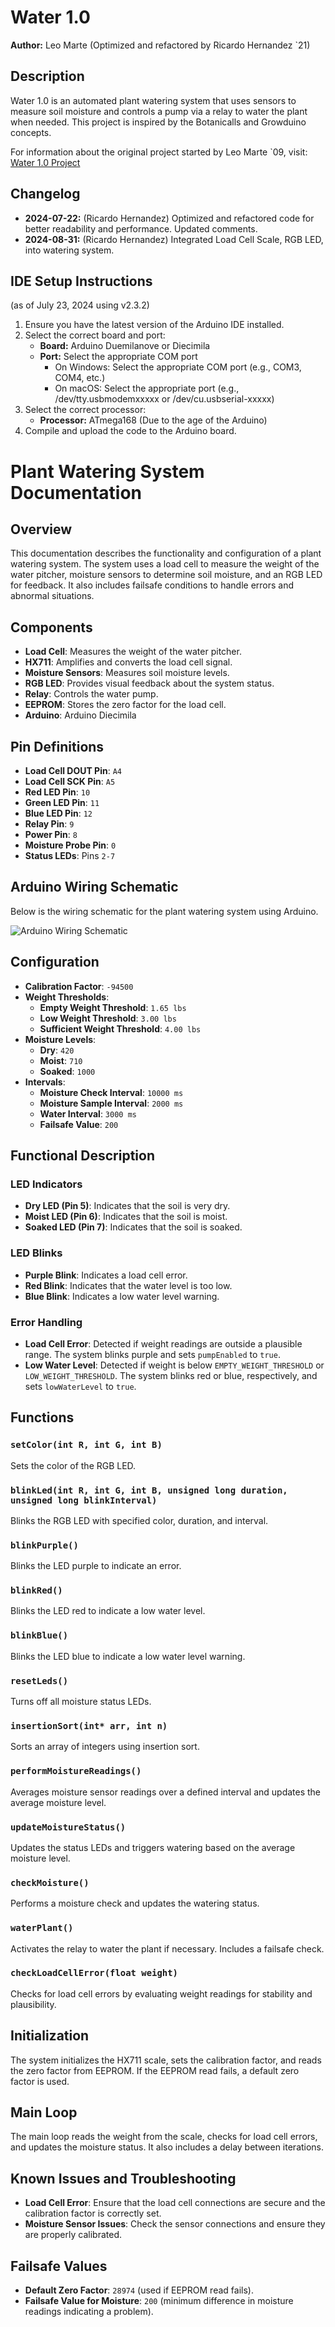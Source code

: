 # Water 1.0

**Author:** Leo Marte (Optimized and refactored by Ricardo Hernandez `21)

## Description

Water 1.0 is an automated plant watering system that uses sensors to measure soil moisture and controls a pump via a relay to water the plant when needed. This project is inspired by the Botanicalls and Growduino concepts.

For information about the original project started by Leo Marte `09, visit: [Water 1.0 Project](http://cs.gettysburg.edu/~tneller/cs450/08fa/Physical_Computing/Plant_Watering.html)

## Changelog

- **2024-07-22:** (Ricardo Hernandez) Optimized and refactored code for better readability and performance. Updated comments.
- **2024-08-31:** (Ricardo Hernandez) Integrated Load Cell Scale, RGB LED, into watering system.

## IDE Setup Instructions

(as of July 23, 2024 using v2.3.2)

1. Ensure you have the latest version of the Arduino IDE installed.
2. Select the correct board and port:
   - **Board:** Arduino Duemilanove or Diecimila
   - **Port:** Select the appropriate COM port
     - On Windows: Select the appropriate COM port (e.g., COM3, COM4, etc.)
     - On macOS: Select the appropriate port (e.g., /dev/tty.usbmodemxxxxx or /dev/cu.usbserial-xxxxx)
3. Select the correct processor:
   - **Processor:** ATmega168 (Due to the age of the Arduino)
4. Compile and upload the code to the Arduino board.

# Plant Watering System Documentation

## Overview
This documentation describes the functionality and configuration of a plant watering system. The system uses a load cell to measure the weight of the water pitcher, moisture sensors to determine soil moisture, and an RGB LED for feedback. It also includes failsafe conditions to handle errors and abnormal situations.

## Components
- **Load Cell**: Measures the weight of the water pitcher.
- **HX711**: Amplifies and converts the load cell signal.
- **Moisture Sensors**: Measures soil moisture levels.
- **RGB LED**: Provides visual feedback about the system status.
- **Relay**: Controls the water pump.
- **EEPROM**: Stores the zero factor for the load cell.
- **Arduino**: Arduino Diecimila

## Pin Definitions
- **Load Cell DOUT Pin**: `A4`
- **Load Cell SCK Pin**: `A5`
- **Red LED Pin**: `10`
- **Green LED Pin**: `11`
- **Blue LED Pin**: `12`
- **Relay Pin**: `9`
- **Power Pin**: `8`
- **Moisture Probe Pin**: `0`
- **Status LEDs**: Pins `2-7`

## Arduino Wiring Schematic

Below is the wiring schematic for the plant watering system using Arduino.

![Arduino Wiring Schematic](wiring_schematic.png)

## Configuration
- **Calibration Factor**: `-94500`
- **Weight Thresholds**:
  - **Empty Weight Threshold**: `1.65 lbs`
  - **Low Weight Threshold**: `3.00 lbs`
  - **Sufficient Weight Threshold**: `4.00 lbs`
- **Moisture Levels**:
  - **Dry**: `420`
  - **Moist**: `710`
  - **Soaked**: `1000`
- **Intervals**:
  - **Moisture Check Interval**: `10000 ms`
  - **Moisture Sample Interval**: `2000 ms`
  - **Water Interval**: `3000 ms`
  - **Failsafe Value**: `200`

## Functional Description
### LED Indicators
- **Dry LED (Pin 5)**: Indicates that the soil is very dry.
- **Moist LED (Pin 6)**: Indicates that the soil is moist.
- **Soaked LED (Pin 7)**: Indicates that the soil is soaked.

### LED Blinks
- **Purple Blink**: Indicates a load cell error.
- **Red Blink**: Indicates that the water level is too low.
- **Blue Blink**: Indicates a low water level warning.

### Error Handling
- **Load Cell Error**: Detected if weight readings are outside a plausible range. The system blinks purple and sets `pumpEnabled` to `true`.
- **Low Water Level**: Detected if weight is below `EMPTY_WEIGHT_THRESHOLD` or `LOW_WEIGHT_THRESHOLD`. The system blinks red or blue, respectively, and sets `lowWaterLevel` to `true`.

## Functions
### `setColor(int R, int G, int B)`
Sets the color of the RGB LED.

### `blinkLed(int R, int G, int B, unsigned long duration, unsigned long blinkInterval)`
Blinks the RGB LED with specified color, duration, and interval.

### `blinkPurple()`
Blinks the LED purple to indicate an error.

### `blinkRed()`
Blinks the LED red to indicate a low water level.

### `blinkBlue()`
Blinks the LED blue to indicate a low water level warning.

### `resetLeds()`
Turns off all moisture status LEDs.

### `insertionSort(int* arr, int n)`
Sorts an array of integers using insertion sort.

### `performMoistureReadings()`
Averages moisture sensor readings over a defined interval and updates the average moisture level.

### `updateMoistureStatus()`
Updates the status LEDs and triggers watering based on the average moisture level.

### `checkMoisture()`
Performs a moisture check and updates the watering status.

### `waterPlant()`
Activates the relay to water the plant if necessary. Includes a failsafe check.

### `checkLoadCellError(float weight)`
Checks for load cell errors by evaluating weight readings for stability and plausibility.

## Initialization
The system initializes the HX711 scale, sets the calibration factor, and reads the zero factor from EEPROM. If the EEPROM read fails, a default zero factor is used.

## Main Loop
The main loop reads the weight from the scale, checks for load cell errors, and updates the moisture status. It also includes a delay between iterations.

## Known Issues and Troubleshooting
- **Load Cell Error**: Ensure that the load cell connections are secure and the calibration factor is correctly set.
- **Moisture Sensor Issues**: Check the sensor connections and ensure they are properly calibrated.

## Failsafe Values
- **Default Zero Factor**: `28974` (used if EEPROM read fails).
- **Failsafe Value for Moisture**: `200` (minimum difference in moisture readings indicating a problem).
